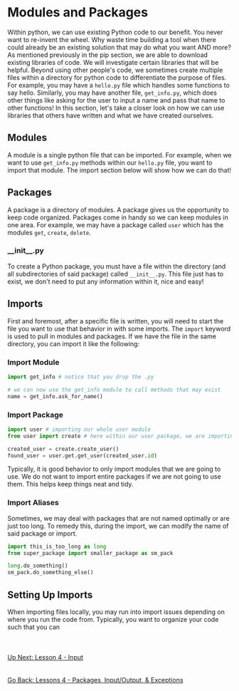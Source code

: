 # Modules and Packages
Within python, we can use existing Python code to our benefit. You never want to re-invent the wheel. Why waste time
building a tool when there could already be an existing solution that may do what you want AND more? As mentioned previously
in the pip section, we are able to download existing libraries of code. We will investigate certain libraries that will
be helpful. Beyond using other people's code, we sometimes create multiple files within a directory for python code to
differentiate the purpose of files. For example, you may have a `hello.py` file which handles some functions to say hello.
Similarly, you may have another file, `get_info.py`, which does other things like asking for the user to input a name and pass that
name to other functions! In this section, let's take a closer look on how we can use libraries that others have written 
and what we have created ourselves.

## Modules
A module is a single python file that can be imported. For example, when we want to use `get_info.py` methods within our
`hello.py` file, you want to import that module. The import section below will show how we can do that!

## Packages
A package is a directory of modules. A package gives us the opportunity to keep code organized. Packages come in handy 
so we can keep modules in one area. For example, we may have a package called `user` which has the modules `get`,
`create`, `delete`. 

### \_\_init__.py
To create a Python package, you must have a file within the directory (and all subdirectories of said package) called
`__init__.py`. This file just has to exist, we don't need to put any information within it, nice and easy!

## Imports
First and foremost, after a specific file is written, you will need to start the file you want to use that behavior in
with some imports. The `import` keyword is used to pull in modules and packages. If we have the file in the same directory,
you can import it like the following:

### Import Module 
```python
import get_info # notice that you drop the .py

# we can now use the get_info module to call methods that may exist
name = get_info.ask_for_name()
```

### Import Package
```python
import user # importing our whole user module
from user import create # here within our user package, we are importing create

created_user = create.create_user()
found_user = user.get.get_user(created_user.id)
```
Typically, it is good behavior to only import modules that we are going to use. We do not want to import entire packages
if we are not going to use them. This helps keep things neat and tidy.

### Import Aliases
Sometimes, we may deal with packages that are not named optimally or are just too long. To remedy this, during the import,
we can modify the name of said package or import.

```python
import this_is_too_long as long
from super_package import smaller_package as sm_pack

long.do_something()
sm_pack.do_something_else()
```

## Setting Up Imports
When importing files locally, you may run into import issues depending on where you run the code from. Typically, you want
to organize your code such that you can 
\
\
\
\
[Up Next: Lesson 4 - Input](input.md)
\
\
\
[Go Back: Lessons 4 - Packages, Input/Output, & Exceptions](README.md)